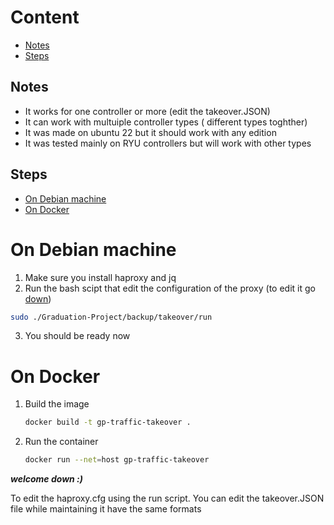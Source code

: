# Content
* [Notes](#Notes) 
* [Steps](#Steps) 

<a name="Notes"></a>
## Notes
* It works for one controller or more (edit the takeover.JSON)
* It can work with multuiple controller types ( different types toghther)
* It was made on ubuntu 22 but it should work with any edition
* It was tested mainly on RYU controllers but will work with other types

<a name="Steps"></a>
## Steps
* [On Debian machine](#machine)
* [On Docker](#docker)

<a name="machine"></a>
# On Debian machine
1. Make sure you install haproxy and jq 
2. Run the bash scipt that edit the configuration of the proxy (to edit it go [down](#json))
  ```bash
  sudo ./Graduation-Project/backup/takeover/run
  ```
3. You should be ready now

<a name="docker"></a>
# On Docker
1. Build the image
   ```bash
   docker build -t gp-traffic-takeover .
   ```
2. Run the container
   ```bash
   docker run --net=host gp-traffic-takeover
   ```

<a name="json"></a>
***welcome down :)***

To edit the haproxy.cfg using the run script. You can edit the takeover.JSON file while maintaining it have the same formats
